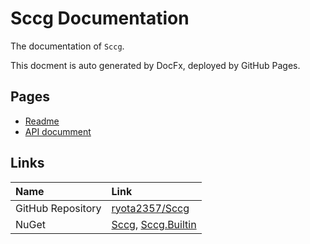 # Sccg Documentation

The documentation of `Sccg`.

This docment is auto generated by DocFx, deployed by GitHub Pages.

## Pages

- [Readme](./README.md)
- [API documment](./api/index.md)

## Links

| Name              | Link                                                                                                     |
| :---------------- | :------------------------------------------------------------------------------------------------------- |
| GitHub Repository | [ryota2357/Sccg](https://github.com/ryota2357/Sccg)                                                      |
| NuGet             | [Sccg](https://www.nuget.org/packages/Sccg), [Sccg.Builtin](https://www.nuget.org/packages/Sccg.Builtin) |